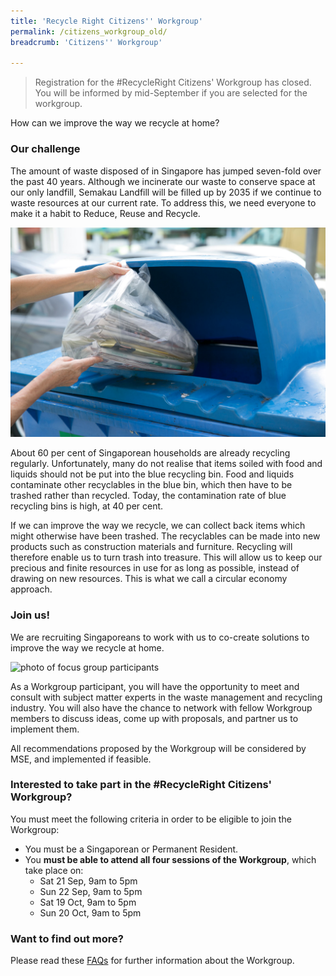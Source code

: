```yaml
---
title: 'Recycle Right Citizens'' Workgroup'
permalink: /citizens_workgroup_old/
breadcrumb: 'Citizens'' Workgroup'

---
```



> Registration for the #RecycleRight Citizens' Workgroup has closed. You will be informed by mid-September if you are selected for the workgroup.

How can we improve the way we recycle at home?  

### Our challenge

The amount of waste disposed of in Singapore has jumped seven-fold over the past 40 years. Although we incinerate our waste to conserve space at our only landfill, Semakau Landfill will be filled up by 2035 if we continue to waste resources at our current rate. To address this, we need everyone to make it a habit to Reduce, Reuse and Recycle.

![image of recycle bin](/images/Hm_workgroup.jpg)

About 60 per cent of Singaporean households are already recycling regularly. Unfortunately, many do not realise that items soiled with food and liquids should not be put into the blue recycling bin. Food and liquids contaminate other recyclables in the blue bin, which then have to be trashed rather than recycled. Today, the contamination rate of blue recycling bins is high, at 40 per cent. 

If we can improve the way we recycle, we can collect back items which might otherwise have been trashed. The recyclables can be made into new products such as construction materials and furniture. Recycling will therefore enable us to turn trash into treasure. This will allow us to keep our precious and finite resources in use for as long as possible, instead of drawing on new resources. This is what we call a circular economy approach. 

### Join us!

We are recruiting Singaporeans to work with us to co-create solutions to improve the way we recycle at home.  

![photo of focus group participants](/images/workgroup.jpg)

As a Workgroup participant, you will have the opportunity to meet and consult with subject matter experts in the waste management and recycling industry. You will also have the chance to network with fellow Workgroup members to discuss ideas, come up with proposals, and partner us to implement them.

All recommendations proposed by the Workgroup will be considered by MSE, and implemented if feasible.



### Interested to take part in the #RecycleRight Citizens' Workgroup?

You must meet the following criteria in order to be eligible to join the Workgroup: 

* You must be a Singaporean or Permanent Resident.
* You **must be able to attend all four sessions of the Workgroup**, which take place on: 
  * Sat 21 Sep, 9am to 5pm
  * Sun 22 Sep, 9am to 5pm
  * Sat 19 Oct, 9am to 5pm
  * Sun 20 Oct, 9am to 5pm


### Want to find out more?

Please read these [FAQs](/citizens_workgroup_faq/) for further information about the Workgroup.
